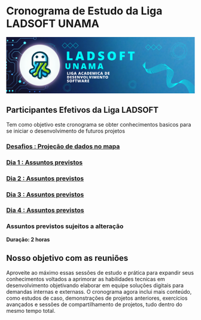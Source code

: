 # Cronograma de Estudo da Liga LADSOFT UNAMA

![img](/imagens/image_readme.png)

## Participantes Efetivos da Liga LADSOFT

Tem como objetivo este cronograma se obter conhecimentos basicos para se iniciar o desenvolvimento de futuros projetos

### [Desafios : Projeção de dados no mapa](/desafios//projecao%20de%20dados%20app%20rota%20da%20fe/README.md)

### [Dia 1 : Assuntos previstos ](/cronograma/dia_1)

### [Dia 2 : Assuntos previstos ](/cronograma/dia_2)

### [Dia 3 : Assuntos previstos ](/cronograma/dia_3)

### [Dia 4 : Assuntos previstos ](/cronograma/dia_4)

### Assuntos previstos sujeitos a alteração

**Duração: 2 horas**

## Nosso objetivo com as reuniões

Aproveite ao máximo essas sessões de estudo e prática para expandir seus conhecimentos voltados a aprimorar as habilidades tecnicas em desenvolvimento objetivando elaborar em equipe soluções digitais para demandas internas e externass. O cronograma agora inclui mais conteúdo, como estudos de caso, demonstrações de projetos anteriores, exercícios avançados e sessões de compartilhamento de projetos, tudo dentro do mesmo tempo total.

